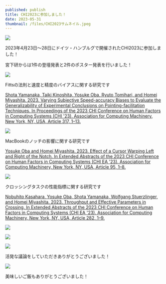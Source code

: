 ```yaml
---
published: publish
title: CHI2023に参加しました！
date: 2023-05-31
thumbnail: /files/CHI2023サムネイル.jpeg
---
```

![](/files/CHI2023サムネイル.jpeg)

2023年4月23日〜28日にドイツ・ハンブルグで開催されたCHI2023に参加しました！

宮下研からは1件の登壇発表と2件のポスター発表を行いました！

![](/files/CHI2023_登壇1.jpeg)

Fittsの法則と速度と精度のバイアスに関する研究です

[Shota Yamanaka, Taiki Kinoshita, Yosuke Oba, Ryuto Tomihari, and Homei Miyashita. 2023. Varying Subjective Speed-accuracy Biases to Evaluate the Generalizability of Experimental Conclusions on Pointing-facilitation Techniques. In Proceedings of the 2023 CHI Conference on Human Factors in Computing Systems (CHI '23). Association for Computing Machinery, New York, NY, USA, Article 317, 1–13.](https://research.miyashita.com/papers/I50)

![](/files/CHI2023_ポスター1.jpeg)

MacBookのノッチの影響に関する研究です

[Yosuke Oba and Homei Miyashita. 2023. Effect of a Cursor Warping Left and Right of the Notch. In Extended Abstracts of the 2023 CHI Conference on Human Factors in Computing Systems (CHI EA '23). Association for Computing Machinery, New York, NY, USA, Article 95, 1–8.](https://research.miyashita.com/papers/I48)

![](/files/CHI2023_ポスター2.jpeg)

クロッシングタスクの性能指標に関する研究です

[Nobuhito Kasahara, Yosuke Oba, Shota Yamanaka, Wolfgang Stuerzlinger, and Homei Miyashita. 2023. Throughput and Effective Parameters in Crossing. In Extended Abstracts of the 2023 CHI Conference on Human Factors in Computing Systems (CHI EA '23). Association for Computing Machinery, New York, NY, USA, Article 282, 1–9.](https://research.miyashita.com/papers/I49)

![](/files/CHI2023_Discussion1.jpeg)

![](/files/CHI2023_Discussion2.jpg)

![](/files/CHI2023_Discussion3.jpg)

活発な議論をしていただきありがとうございました！

![](/files/CHI2023_ご飯.png)

美味しいご飯もありがとうございました！